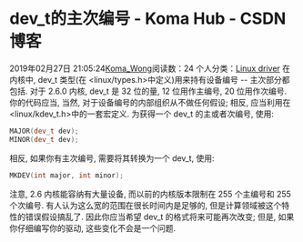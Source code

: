 # dev_t的主次编号 - Koma Hub - CSDN博客
2019年02月27日 21:05:24[Koma_Wong](https://me.csdn.net/Rong_Toa)阅读数：24
个人分类：[Linux driver](https://blog.csdn.net/Rong_Toa/article/category/8645170)
在内核中, dev_t 类型(在 <linux/types.h>中定义)用来持有设备编号 -- 主次部分都包括. 对于 2.6.0 内核, dev_t 是 32 位的量, 12 位用作主编号, 20 位用作次编号. 你的代码应当, 当然, 对于设备编号的内部组织从不做任何假设; 相反, 应当利用在<linux/kdev_t.h>中的一套宏定义. 为获得一个 dev_t 的主或者次编号, 使用:
```cpp
MAJOR(dev_t dev);
MINOR(dev_t dev);
```
相反, 如果你有主次编号, 需要将其转换为一个 dev_t, 使用:
```cpp
MKDEV(int major, int minor);
```
注意, 2.6 内核能容纳有大量设备, 而以前的内核版本限制在 255 个主编号和 255 个次编号. 有人认为这么宽的范围在很长时间内是足够的, 但是计算领域被这个特性的错误假设搞乱了. 因此你应当希望 dev_t 的格式将来可能再次改变; 但是, 如果你仔细编写你的驱动, 这些变化不会是一个问题.
